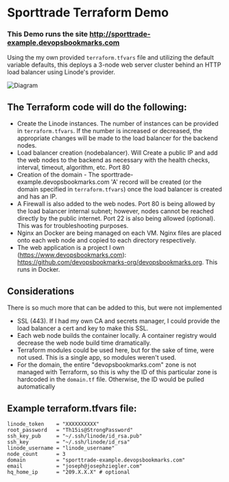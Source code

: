 # Sporttrade Terraform Demo

### This Demo runs the site http://sporttrade-example.devopsbookmarks.com

Using the my own provided `terraform.tfvars` file and utilizing the default variable defaults, this deploys a 3-node web server cluster behind an HTTP load balancer using Linode's provider.

![Diagram](https://s3.us-west-1.wasabisys.com/cdn.zigsphere.com/external/sporttrade_diagram.png "Diagram")

## The Terraform code will do the following:
 - Create the Linode instances. The number of instances can be provided in `terraform.tfvars`. If the number is increased or decreased, the appropriate changes will be made to the load balancer for the backend nodes.
 - Load balancer creation (nodebalancer). Will Create a public IP and add the web nodes to the backend as necessary with the health checks, interval, timeout, algorithm, etc. Port 80
 - Creation of the domain - The sporttrade-example.devopsbookmarks.com 'A' record will be created (or the domain specified in `terraform.tfvars`) once the load balancer is created and has an IP.
 - A Firewall is also added to the web nodes. Port 80 is being allowed by the load balancer internal subnet; however, nodes cannot be reached directly by the public internet. Port 22 is also being allowed (optional). This was for troubleshooting purposes. 
 - Nginx an Docker are being managed on each VM. Nginx files are placed onto each web node and copied to each directory respectively. 
 - The web application is a project I own (https://www.devopsbookmarks.com): https://github.com/devopsbookmarks-org/devopsbookmarks.org. This runs in Docker.


## Considerations
There is so much more that can be added to this, but were not implemented

- SSL (443). If I had my own CA and secrets manager, I could provide the load balancer a cert and key to make this SSL.
- Each web node builds the container locally. A container registry would decrease the web node build time dramatically. 
- Terraform modules could be used here, but for the sake of time, were not used. This is a single app, so modules weren't used.
- For the domain, the entire "devopsbookmarks.com" zone is not managed with Terraform, so this is why the ID of this particular zone is hardcoded in the `domain.tf` file. Otherwise, the ID would be pulled automatically

## Example terraform.tfvars file:
```
linode_token    = "XXXXXXXXXX"
root_password   = "Th15is@StrongPassword"
ssh_key_pub     = "~/.ssh/linode/id_rsa.pub"
ssh_key         = "~/.ssh/linode/id_rsa"
linode_username = "linode_username"
node_count      = 3
domain          = "sporttrade-example.devopsbookmarks.com"
email           = "joseph@josephziegler.com"
hq_home_ip      = "209.X.X.X" # optional
```

